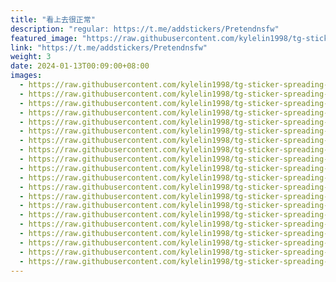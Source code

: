 ```yaml
---
title: "看上去很正常"
description: "regular: https://t.me/addstickers/Pretendnsfw"
featured_image: "https://raw.githubusercontent.com/kylelin1998/tg-sticker-spreading-worldwide-images/main/img/1073ee94-cd70-42a9-bcbb-18bdd5ad55b6.jpg"
link: "https://t.me/addstickers/Pretendnsfw"
weight: 3
date: 2024-01-13T00:09:00+08:00
images:
  - https://raw.githubusercontent.com/kylelin1998/tg-sticker-spreading-worldwide-images/main/img/1073ee94-cd70-42a9-bcbb-18bdd5ad55b6.jpg
  - https://raw.githubusercontent.com/kylelin1998/tg-sticker-spreading-worldwide-images/main/img/ee44b993-b408-4fe0-a164-1404b1a0555b.jpg
  - https://raw.githubusercontent.com/kylelin1998/tg-sticker-spreading-worldwide-images/main/img/1c3968d6-e2e3-434d-a9dd-baea036fe4a0.jpg
  - https://raw.githubusercontent.com/kylelin1998/tg-sticker-spreading-worldwide-images/main/img/d72274e4-2154-4636-b3b8-045d3526b9ef.jpg
  - https://raw.githubusercontent.com/kylelin1998/tg-sticker-spreading-worldwide-images/main/img/1ccdbdef-db88-43ff-affb-c3e737b4026b.jpg
  - https://raw.githubusercontent.com/kylelin1998/tg-sticker-spreading-worldwide-images/main/img/b052cfa3-ae4f-476b-b936-7c1be2d776a0.jpg
  - https://raw.githubusercontent.com/kylelin1998/tg-sticker-spreading-worldwide-images/main/img/4692ba13-0fec-4a7f-8504-6453b2482cd1.jpg
  - https://raw.githubusercontent.com/kylelin1998/tg-sticker-spreading-worldwide-images/main/img/91ce88cc-d34d-49c1-8e82-468cce23a908.jpg
  - https://raw.githubusercontent.com/kylelin1998/tg-sticker-spreading-worldwide-images/main/img/7e2a3ea8-19e1-43e3-9233-6362be7ea4cf.jpg
  - https://raw.githubusercontent.com/kylelin1998/tg-sticker-spreading-worldwide-images/main/img/c1533979-1e6d-4002-ae79-55c687105882.jpg
  - https://raw.githubusercontent.com/kylelin1998/tg-sticker-spreading-worldwide-images/main/img/d4ebf4fa-e12c-420d-869e-bdb3b3fcecf1.jpg
  - https://raw.githubusercontent.com/kylelin1998/tg-sticker-spreading-worldwide-images/main/img/e8aef96a-ae2e-415d-950c-a4e1155fb24b.jpg
  - https://raw.githubusercontent.com/kylelin1998/tg-sticker-spreading-worldwide-images/main/img/0581ec41-3998-48b4-8de6-afde607c8e8e.jpg
  - https://raw.githubusercontent.com/kylelin1998/tg-sticker-spreading-worldwide-images/main/img/510761c0-3c93-481d-ac51-230e434b5afe.jpg
  - https://raw.githubusercontent.com/kylelin1998/tg-sticker-spreading-worldwide-images/main/img/d1f01c61-07d5-4da8-b49e-2fad45ab9658.jpg
  - https://raw.githubusercontent.com/kylelin1998/tg-sticker-spreading-worldwide-images/main/img/64bc4a1b-4805-4c72-8acd-b1783eaa2543.jpg
  - https://raw.githubusercontent.com/kylelin1998/tg-sticker-spreading-worldwide-images/main/img/b39828f4-8252-4b97-8c64-acb67659352a.jpg
  - https://raw.githubusercontent.com/kylelin1998/tg-sticker-spreading-worldwide-images/main/img/471ccc65-7ed8-4725-a09c-9dc0717270ee.jpg
  - https://raw.githubusercontent.com/kylelin1998/tg-sticker-spreading-worldwide-images/main/img/07b97104-7cde-4afc-a814-8a60c9f85eda.jpg
  - https://raw.githubusercontent.com/kylelin1998/tg-sticker-spreading-worldwide-images/main/img/05c95b55-4203-4379-8b28-dd6402762618.jpg
---
```

